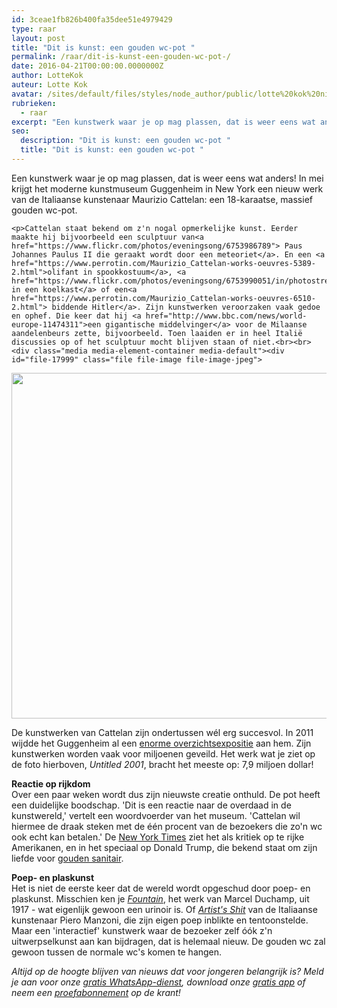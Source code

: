 ```yaml
---
id: 3ceae1fb826b400fa35dee51e4979429
type: raar
layout: post
title: "Dit is kunst: een gouden wc-pot "
permalink: /raar/dit-is-kunst-een-gouden-wc-pot-/
date: 2016-04-21T00:00:00.0000000Z
author: LotteKok
auteur: Lotte Kok
avatar: /sites/default/files/styles/node_author/public/lotte%20kok%20nieuw.jpg?itok=CLLGSq91
rubrieken:
  - raar
excerpt: "Een kunstwerk waar je op mag plassen, dat is weer eens wat anders! In mei krijgt het moderne kunstmuseum Guggenheim in New York een nieuw werk van de Italiaanse kunstenaar Maurizio Cattelan: een 18-karaatse, massief gouden wc-pot.  "
seo:
  description: "Dit is kunst: een gouden wc-pot "
  title: "Dit is kunst: een gouden wc-pot "
---
```

Een kunstwerk waar je op mag plassen, dat is weer eens wat anders! In mei krijgt het moderne kunstmuseum Guggenheim in New York een nieuw werk van de Italiaanse kunstenaar Maurizio Cattelan: een 18-karaatse, massief gouden wc-pot.  

    <p>Cattelan staat bekend om z'n nogal opmerkelijke kunst. Eerder maakte hij bijvoorbeeld een sculptuur van<a href="https://www.flickr.com/photos/eveningsong/6753986789"> Paus Johannes Paulus II die geraakt wordt door een meteoriet</a>. En een <a href="https://www.perrotin.com/Maurizio_Cattelan-works-oeuvres-5389-2.html">olifant in spookkostuum</a>, <a href="https://www.flickr.com/photos/eveningsong/6753990051/in/photostream/">oma in een koelkast</a> of een<a href="https://www.perrotin.com/Maurizio_Cattelan-works-oeuvres-6510-2.html"> biddende Hitler</a>. Zijn kunstwerken veroorzaken vaak gedoe en ophef. Die keer dat hij <a href="http://www.bbc.com/news/world-europe-11474311">een gigantische middelvinger</a> voor de Milaanse aandelenbeurs zette, bijvoorbeeld. Toen laaiden er in heel Italië discussies op of het sculptuur mocht blijven staan of niet.<br><br><div class="media media-element-container media-default"><div id="file-17999" class="file file-image file-image-jpeg">

        
  
  <div class="content">
    <img title="Bron: ANP" height="2280" width="3504" style="font-size: 13.008px; line-height: 20.0063px; height: 553px; width: 850px;" class="media-element file-default" src="/sites/default/files/ANP-2267225.jpg" alt="">  </div>

  
</div>
</div>
<p>De kunstwerken van Cattelan zijn ondertussen wél erg succesvol. In 2011 wijdde het Guggenheim al een <a href="https://www.youtube.com/watch?v=ybsuca1UXGg">enorme overzichtsexpositie</a> aan hem. Zijn kunstwerken worden vaak voor miljoenen geveild. Het werk wat je ziet op de foto hierboven, <em>Untitled 2001</em>, bracht het meeste op: 7,9 miljoen dollar! </p>
<p><strong>Reactie op rijkdom</strong><br>Over een paar weken wordt dus zijn nieuwste creatie onthuld. De pot heeft een duidelijke boodschap. 'Dit is een reactie naar de overdaad in de kunstwereld,' vertelt een woordvoerder van het museum. 'Cattelan wil hiermee de draak steken met de één procent van de bezoekers die zo'n wc ook echt kan betalen.' De <a href="http://www.nytimes.com/2016/04/20/arts/design/duchamp-eat-your-heart-out-the-guggenheim-is-installing-a-gold-toilet.html?_r=1">New York Times</a> ziet het als kritiek op te rijke Amerikanen, en in het speciaal op Donald Trump, die bekend staat om zijn liefde voor <a href="https://www.youtube.com/watch?v=UZq3iCn2y74">gouden sanitair</a>. </p>
<p><strong>Poep- en plaskunst</strong><br>Het is niet de eerste keer dat de wereld wordt opgeschud door poep- en plaskunst. Misschien ken je <a href="https://www.sfmoma.org/artwork/98.291#overview"><em>Fountain</em></a>, het werk van Marcel Duchamp, uit 1917 - wat eigenlijk gewoon een urinoir is. Of <a href="http://www.tate.org.uk/art/artworks/manzoni-artists-shit-t07667"><em>Artist's Shit</em></a> van de Italiaanse kunstenaar Piero Manzoni, die zijn eigen poep inblikte en tentoonstelde. Maar een 'interactief' kunstwerk waar de bezoeker zelf óók z'n uitwerpselkunst aan kan bijdragen, dat is helemaal nieuw. De gouden wc zal gewoon tussen de normale wc's komen te hangen. </p>
<p><em>Altijd op de hoogte blijven van nieuws dat voor jongeren belangrijk is? Meld je aan voor onze <a href="/whatsapp">gratis WhatsApp-dienst</a>, download onze <a href="/app">gratis app</a> of neem een <a href="https://abonneren.sevendays.nl/abonneren/abonnementen/ae/artikel">proefabonnement</a> op de krant! </em></p>  
